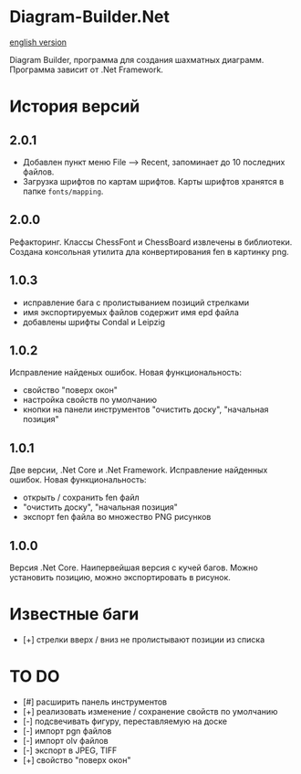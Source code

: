 # Diagram-Builder.Net

[english version](README.md)

Diagram Builder, программа для создания шахматных диаграмм. Программа зависит от .Net Framework.

# История версий
## 2.0.1
 - Добавлен пункт меню File --> Recent, запоминает до 10 последних файлов.
 - Загрузка шрифтов по картам шрифтов. Карты шрифтов хранятся в папке `fonts/mapping`.

## 2.0.0
Рефакторинг. Классы ChessFont и ChessBoard извлечены в библиотеки. Создана консольная утилита дла конвертирования fen в картинку png.

## 1.0.3
 - исправление бага с пролистыванием позиций стрелками
 - имя экспортируемых файлов содержит имя epd файла
 - добавлены шрифты Condal и Leipzig

## 1.0.2
Исправление найденых ошибок. Новая функциональность:
 - свойство "поверх окон"
 - настройка свойств по умолчанию
 - кнопки на панели инструментов "очистить доску", "начальная позиция"

## 1.0.1
Две версии, .Net Core и .Net Framework. Исправление найденных ошибок. Новая функциональность:
 - открыть / сохранить fen файл
 - "очистить доску", "начальная позиция"
 - экспорт fen файла во множество PNG рисунков

## 1.0.0
Версия .Net Core. Наипервейшая версия с кучей багов. Можно установить позицию, можно экспортировать в рисунок.

# Известные баги
 - [+] стрелки вверх / вниз не пролистывают позиции из списка
 
# TO DO
 - [#] расширить панель инструментов
 - [+] реализовать изменение / сохранение свойств по умолчанию
 - [-] подсвечивать фигуру, переставляемую на доске
 - [-] импорт pgn файлов
 - [-] импорт olv файлов
 - [-] экспорт в JPEG, TIFF
 - [+] свойство "поверх окон"
